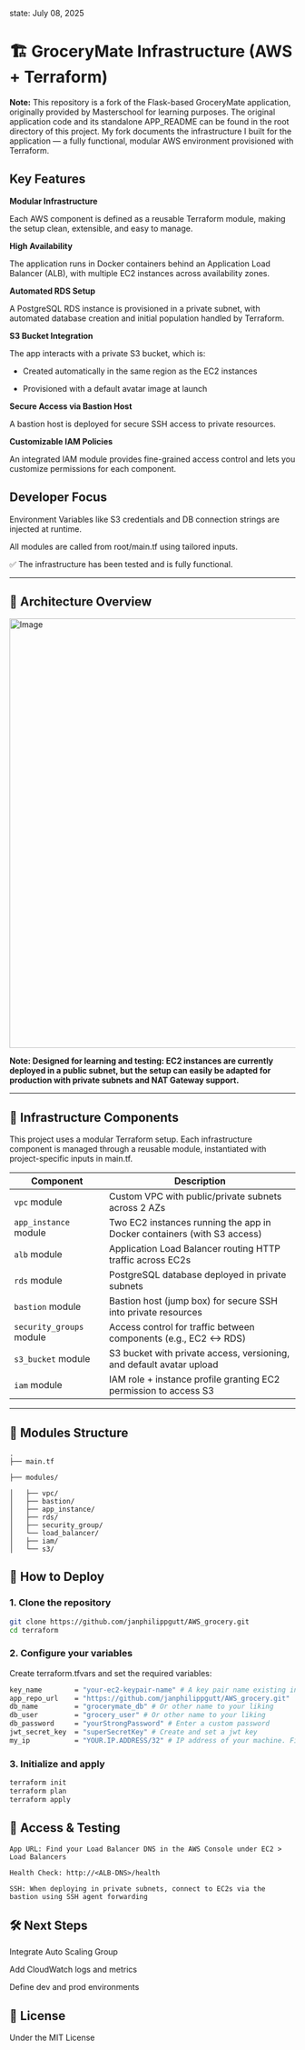 state: July 08, 2025

# 🏗️ GroceryMate Infrastructure (AWS + Terraform)

**Note:** This repository is a fork of the Flask-based GroceryMate application, originally provided by Masterschool for learning purposes. 
The original application code and its standalone APP_README can be found in the root directory of this project. My fork documents the infrastructure I built for the application — a fully functional, modular AWS environment provisioned with Terraform.

## Key Features

**Modular Infrastructure**

Each AWS component is defined as a reusable Terraform module, making the setup clean, extensible, and easy to manage.

**High Availability**

The application runs in Docker containers behind an Application Load Balancer (ALB), with multiple EC2 instances across availability zones.

**Automated RDS Setup**

A PostgreSQL RDS instance is provisioned in a private subnet, with automated database creation and initial population handled by Terraform.

**S3 Bucket Integration**

The app interacts with a private S3 bucket, which is:

- Created automatically in the same region as the EC2 instances

- Provisioned with a default avatar image at launch

**Secure Access via Bastion Host**

A bastion host is deployed for secure SSH access to private resources.

**Customizable IAM Policies**

An integrated IAM module provides fine-grained access control and lets you customize permissions for each component.

## Developer Focus

Environment Variables like S3 credentials and DB connection strings are injected at runtime.

All modules are called from root/main.tf using tailored inputs.



✅ The infrastructure has been tested and is fully functional.


---

## 📐 Architecture Overview

<img width="820" height="756" alt="Image" src="https://github.com/user-attachments/assets/9ab468c7-7fc5-45ad-baa0-bef368fecc9c" />

**Note: Designed for learning and testing: EC2 instances are currently deployed in a public subnet, but the setup can easily be adapted for production with private subnets and NAT Gateway support.**


---

## 🧱 Infrastructure Components

This project uses a modular Terraform setup. Each infrastructure component is managed through a reusable module, instantiated with project-specific inputs in main.tf.

| Component                | Description                                                             |
| ------------------------ | ----------------------------------------------------------------------- |
| `vpc` module             | Custom VPC with public/private subnets across 2 AZs                     |
| `app_instance` module    | Two EC2 instances running the app in Docker containers (with S3 access) |
| `alb` module             | Application Load Balancer routing HTTP traffic across EC2s              |
| `rds` module             | PostgreSQL database deployed in private subnets                         |
| `bastion` module         | Bastion host (jump box) for secure SSH into private resources           |
| `security_groups` module | Access control for traffic between components (e.g., EC2 <-> RDS)       |
| `s3_bucket` module       | S3 bucket with private access, versioning, and default avatar upload    |
| `iam` module             | IAM role + instance profile granting EC2 permission to access S3        |


---

## 📂 Modules Structure

    .
    ├── main.tf

    ├── modules/

    │   ├── vpc/
    │   ├── bastion/
    │   ├── app_instance/
    │   ├── rds/
    │   ├── security_group/
    │   └── load_balancer/
    │   ├── iam/
    │   └── s3/


## 🚀 How to Deploy

### 1. Clone the repository
```bash
git clone https://github.com/janphilippgutt/AWS_grocery.git
cd terraform
```

### 2. Configure your variables

Create terraform.tfvars and set the required variables:

```bash
key_name        = "your-ec2-keypair-name" # A key pair name existing in your account for default region eu-central-1
app_repo_url    = "https://github.com/janphilippgutt/AWS_grocery.git"
db_name         = "grocerymate_db" # Or other name to your liking
db_user         = "grocery_user" # Or other name to your liking
db_password     = "yourStrongPassword" # Enter a custom password
jwt_secret_key  = "superSecretKey" # Create and set a jwt key
my_ip           = "YOUR.IP.ADDRESS/32" # IP address of your machine. Find out with 'curl -4 ifconfig.me' 

```

### 3. Initialize and apply

```bash
terraform init
terraform plan
terraform apply
```

## 🔐 Access & Testing

    App URL: Find your Load Balancer DNS in the AWS Console under EC2 > Load Balancers

    Health Check: http://<ALB-DNS>/health

    SSH: When deploying in private subnets, connect to EC2s via the bastion using SSH agent forwarding

## 🛠️ Next Steps

Integrate Auto Scaling Group

Add CloudWatch logs and metrics

Define dev and prod environments

## 📄 License

Under the MIT License 